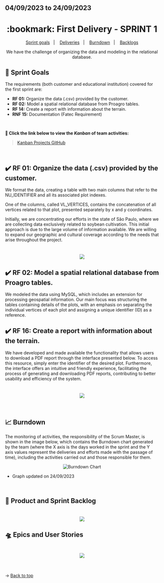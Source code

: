 ## 04/09/2023 to 24/09/2023

<span id="top">

<h1 align="center">:bookmark: First Delivery - SPRINT 1</h1>

<p align="center">
     <a href="#goals">Sprint goals</a> &nbsp |&nbsp &nbsp
     <a href="#deliveries">Deliveries</a> &nbsp |&nbsp &nbsp
     <a href="#burndown">Burndown</a> &nbsp |&nbsp &nbsp
     <a href="#crystal_ball-product-and-sprint-backlog">Backlogs</a>
</p>

<div align="center">
  We have the challenge of organizing the data and modeling in the relational database.
</div>

<span id="goals">
    
## :dart: Sprint Goals
The requirements (both customer and educational institution) covered for the first sprint are:
- **RF 01:** Organize the data (.csv) provided by the customer.
- **RF 02:** Model a spatial relational database from Proagro tables.
- **RF 14:** Create a report with information about the terrain.
- **RNF 15:** Documentation (Fatec Requirement)
    
<br>
 
**:link: Click the link below to view the *Kanban* of team activities:**
> [Kanban Projects GitHub](https://github.com/orgs/TechVisionn/projects/1)
  
<br>
    
<span id="deliveries">
  
## :heavy_check_mark: RF 01: Organize the data (.csv) provided by the customer.

We format the data, creating a table with two main columns that refer to the NU_IDENTIFIER and all its associated plot indexes.

One of the columns, called VL_VERTICES, contains the concatenation of all vertices related to that plot, presented separately by x and y coordinates.

Initially, we are concentrating our efforts in the state of São Paulo, where we are collecting data exclusively related to soybean cultivation. This initial approach is due to the large volume of information available. We are willing to expand our geographic and cultural coverage according to the needs that arise throughout the project.
 
<h1 align="center"> <img src="https://github.com/TechVisionn/tech-parent/blob/main/docs/Images/print-1.png" /></h1> 

## :heavy_check_mark: RF 02: Model a spatial relational database from Proagro tables.

We modeled the data using MySQL, which includes an extension for processing geospatial information. Our main focus was structuring the tables containing details of the plots, with an emphasis on separating the individual vertices of each plot and assigning a unique identifier (ID) as a reference.

## :heavy_check_mark: RF 16: Create a report with information about the terrain.

We have developed and made available the functionality that allows users to download a PDF report through the interface presented below. To access this resource, simply enter the identifier of the desired plot. Furthermore, the interface offers an intuitive and friendly experience, facilitating the process of generating and downloading PDF reports, contributing to better usability and efficiency of the system.

<h1 align="center"> <img src="https://github.com/TechVisionn/tech-parent/blob/main/docs/Images/TelaHome-print.PNG" /></h1> 

<br>
    
<span id="burndown">
    
## :chart_with_upwards_trend: Burndown

The monitoring of activities, the responsibility of the Scrum Master, is shown in the image below, which contains the Burndown chart generated by the team (where the X axis is the days worked in the sprint and the Y axis values represent the deliveries and efforts made with the passage of time), including the activities carried out and those responsible for them.
    
<div align="center">
    
![Burndown Chart](https://github.com/TechVisionn/tech-parent/blob/main/docs/Images/burndown%2024.09.PNG)
</div>

- Graph updated on 24/09/2023
  
<br>
  
## :crystal_ball: Product and Sprint Backlog

<h1 align="center"> <img src = "https://github.com/TechVisionn/tech-parent/blob/main/docs/Images/backlogs.png" /></h1>

## :flying_saucer: Epics and User Stories

<h1 align="center"> <img src = "https://github.com/TechVisionn/tech-parent/blob/main/docs/Images/%C3%89picos%20e%20Hist%C3%B3rias.png" /></h1>

<br>
  
→ [Back to top](#topo)
